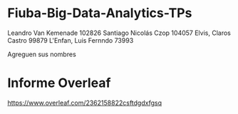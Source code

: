 # Fiuba-Big-Data-Analytics-TPs


Leandro Van Kemenade 102826
Santiago Nicolás Czop 104057
Elvis, Claros Castro  99879 
L'Enfan, Luis Fernndo  73993

Agreguen sus nombres 

# Informe Overleaf

https://www.overleaf.com/2362158822csftdgdxfgsq
